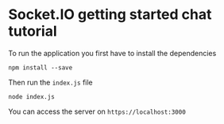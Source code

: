 # Socket.IO getting started chat tutorial

To run the application you first have to install the dependencies

`npm install --save`

Then run the `index.js` file

`node index.js`

You can access the server on `https://localhost:3000`
